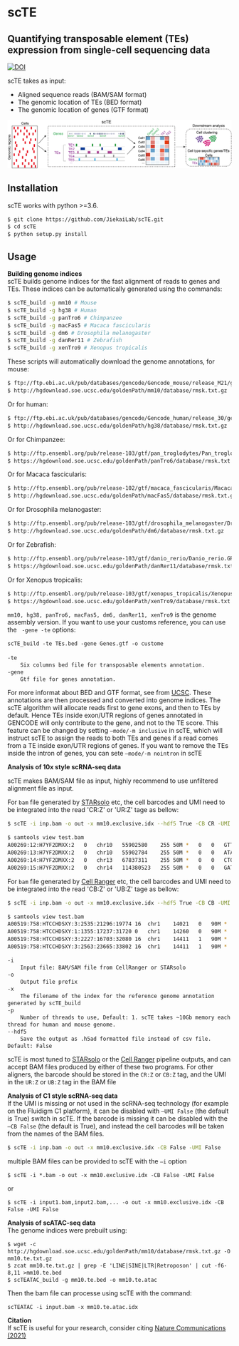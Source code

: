 scTE
==============

Quantifying transposable element (TEs) expression from single-cell sequencing data
----------------------------------------------------------------------
[![DOI](https://zenodo.org/badge/190696033.svg)](https://zenodo.org/badge/190696033.svg)

scTE takes as input:

 * Aligned sequence reads (BAM/SAM format)
 * The genomic location of TEs (BED format)
 * The genomic location of genes (GTF format)


![scTE workflow](./docs/scTE.png)


Installation
------------
scTE works with python >=3.6.

```bash
$ git clone https://github.com/JiekaiLab/scTE.git
$ cd scTE
$ python setup.py install
```

Usage
-----

**Building genome indices**<br>
scTE builds genome indices for the fast alignment of reads to genes and TEs. These indices can be automatically generated using the commands:

```bash
$ scTE_build -g mm10 # Mouse
$ scTE_build -g hg38 # Human
$ scTE_build -g panTro6 # Chimpanzee
$ scTE_build -g macFas5 # Macaca fascicularis
$ scTE_build -g dm6 # Drosophila melanogaster
$ scTE_build -g danRer11 # Zebrafish
$ scTE_build -g xenTro9 # Xenopus tropicalis
```

These scripts will automatically download the genome annotations, for mouse:

```bash
$ ftp://ftp.ebi.ac.uk/pub/databases/gencode/Gencode_mouse/release_M21/gencode.vM21.annotation.gtf.gz
$ http://hgdownload.soe.ucsc.edu/goldenPath/mm10/database/rmsk.txt.gz
```

Or for human:

```bash
$ ftp://ftp.ebi.ac.uk/pub/databases/gencode/Gencode_human/release_30/gencode.v30.annotation.gtf.gz
$ http://hgdownload.soe.ucsc.edu/goldenPath/hg38/database/rmsk.txt.gz
```

Or for Chimpanzee:

```bash
$ http://ftp.ensembl.org/pub/release-103/gtf/pan_troglodytes/Pan_troglodytes.Pan_tro_3.0.103.gtf.gz
$ https://hgdownload.soe.ucsc.edu/goldenPath/panTro6/database/rmsk.txt.gz
```

Or for Macaca fascicularis:

```bash
$ http://ftp.ensembl.org/pub/release-102/gtf/macaca_fascicularis/Macaca_fascicularis.Macaca_fascicularis_5.0.102.gtf.gz
$ http://hgdownload.soe.ucsc.edu/goldenPath/macFas5/database/rmsk.txt.gz
```

Or for Drosophila melanogaster:

```bash
$ http://ftp.ensembl.org/pub/release-103/gtf/drosophila_melanogaster/Drosophila_melanogaster.BDGP6.32.103.gtf.gz
$ http://hgdownload.soe.ucsc.edu/goldenPath/dm6/database/rmsk.txt.gz
```

Or for Zebrafish:

```bash
$ http://ftp.ensembl.org/pub/release-103/gtf/danio_rerio/Danio_rerio.GRCz11.103.gtf.gz
$ https://hgdownload.soe.ucsc.edu/goldenPath/danRer11/database/rmsk.txt.gz
```

Or for Xenopus tropicalis:

```bash
$ http://ftp.ensembl.org/pub/release-103/gtf/xenopus_tropicalis/Xenopus_tropicalis.Xenopus_tropicalis_v9.1.103.gtf.gz
$ https://hgdownload.soe.ucsc.edu/goldenPath/xenTro9/database/rmsk.txt.gz
```

`mm10, hg38, panTro6, macFas5, dm6, danRer11, xenTro9` is the genome assembly version. 
If you want to use your customs reference, you can use the ` -gene -te` options:

```
scTE_build -te TEs.bed -gene Genes.gtf -o custome

-te
    Six columns bed file for transposable elements annotation.
-gene
    Gtf file for genes annotation. 
```
For more informat about BED and GTF format, see from [UCSC](https://genome.ucsc.edu/FAQ/FAQformat).
These annotations are then processed and converted into genome indices. The scTE algorithm will allocate 
reads first to gene exons, and then to TEs by default. Hence TEs inside exon/UTR regions of genes annotated 
in GENCODE will only contribute to the gene, and not to the TE score. This feature can be changed by 
setting `–mode/-m inclusive` in scTE, which will instruct scTE to assign the reads to both TEs and genes 
if a read comes from a TE inside exon/UTR regions of genes. If you want to remove the TEs inside the intron 
of genes, you can sete `–mode/-m nointron` in scTE

**Analysis of 10x style scRNA-seq data**

scTE makes BAM/SAM file as input, highly recommend to use unfiltered alignment file as input.

For `bam` file generated by [STARsolo](https://github.com/alexdobin/STAR) etc, the cell barcodes and UMI need to be integrated into the read 'CR:Z' or 'UR:Z' tage as bellow:

```bash
$ scTE -i inp.bam -o out -x mm10.exclusive.idx --hdf5 True -CB CR -UMI UR
```
```bash
$ samtools view test.bam
A00269:12:H7YF2DMXX:2	0	chr10	55902580	255	50M	*	0	0	GTTCTCTCCGTATGTGAGCATGGGAGATACATCCCAGAAAGGCAGAAGGG	FFFFFFFFFFFFFFFFFFFFFFFFFFFFFFFFFFFFFFFFFFFFFFFFFF	NH:i:1	HI:i:1	AS:i:49	nM:i:0	CR:Z:CTAGAGTGTTTCGCTC	CY:Z:FFFFFFFFFFFFFFFF	UR:Z:TACATGACGC	UY:Z:FFFFFFFFFF
A00269:13:H7YF2DMXX:2	0	chr10	55902784	255	50M	*	0	0	ATAATCTTTGAGATCTCTGGTGAAAATAAGTAGCATAAAGGACAGAATCA	FFFFFFFFFFFFFFFFFFFFFFFFFFFFFFFFFFFFFFFFFFFFFFFFFF	NH:i:1	HI:i:1	AS:i:49	nM:i:0	CR:Z:CTAGAGTGTTTCGCTC	CY:Z:FFFFFFFFFFFFFFFF	UR:Z:TACATGACGC	UY:Z:FFFFFFFFFF
A00269:14:H7YF2DMXX:2	0	chr13	67837311	255	50M	*	0	0	CTGTTCATTATTTGAGGAAATCAGGACAGGAAATCAAACATGGCAGAATC	FFFFFFFFFFFFFFFFFFFFFFFFFFFFFFFFFFFFFFFFFFFFFFFFFF	NH:i:1	HI:i:1	AS:i:49	nM:i:0	CR:Z:ATCGAGTGTTTCGCTC	CY:Z:FFFFFFFFFFFFFFFF	UR:Z:TACATGACGC	UY:Z:FFFFFFFFFF
A00269:15:H7YF2DMXX:2	0	chr14	114380523	255	50M	*	0	0	GATCCAGATTAATTGAGACTGTTGATCCTCCTACAGGGTCGCCCTTCTCC	FFFFFFFFFFFFFFFFFFFFFFFFFFFFFFFFFFFFFFFFFFFFFFFFFF	NH:i:1	HI:i:1	AS:i:49	nM:i:0	CR:Z:CTAGAGTGTTTCGCTC	CY:Z:FFFFFFFFFFFFFFFF	UR:Z:TACATGACGC	UY:Z:FFFFFFFFFF
```

For `bam` file generated by [Cell Ranger](https://support.10xgenomics.com/single-cell-gene-expression/software/pipelines/latest/what-is-cell-ranger) etc, the cell barcodes and UMI need to be integrated into the read 'CB:Z' or 'UB:Z' tage as bellow:

```bash
$ scTE -i inp.bam -o out -x mm10.exclusive.idx --hdf5 True -CB CB -UMI UB
```
```bash
$ samtools view test.bam
A00519:758:HTCCHDSXY:3:2535:21296:19774	16	chr1	14021	0	90M	*	0	0	TGGATTTCTATCTCCCTGGCTTGGTGCCAGTTCCTCCAAGTCGATGGCACCTCCCTCCCTCTCAACCACTTGAGCAAACTCCAAGACATC	,FFFFFFFFFFFFFFFFFFFFFFFFFFFFF:FFFFFFFFFFFFFFFFFFFFFFFFFFFFFFF:F:FFFFFFFFFFFFFFFFFFF:FFFFF	NH:i:5	HI:i:1	AS:i:88	nM:i:0	RG:Z:SC3_v3_NextGem_DI_CellPlex_Human_PBMC_10K:0:1:HTCCHDSXY:3	RE:A:I	xf:i:0	CR:Z:CTCCCTCCACTGCGAC	CY:Z:FFFFFFFFFFFFFFFF	CB:Z:CTCCCTCCACTGCGAC-1	UR:Z:AAGGCGTAGTAG	UY:Z:FFFFFFFFFFFF	UB:Z:AAGGCGTAGTAG
A00519:758:HTCCHDSXY:1:1355:17237:31720	0	chr1	14260	0	90M	*	0	0	CTCCCTCTCATCCCAGAGAAACAGGTCAGCTGGGAGCTTCTGCCCCCACTGCCTAGGGACCAACAGGGGCAGGAGGCAGTCACTGACCCC	FFFFFFFFFFFFFFFFFFFFFFFFFFFFFFFFFFFFFFFFFFFFFFFFFFFFFFFFFFFFFFFFFFFFFFFFFFFFFFFFFFFFFFFFFF	NH:i:5	HI:i:1	AS:i:88	nM:i:0	RG:Z:SC3_v3_NextGem_DI_CellPlex_Human_PBMC_10K:0:1:HTCCHDSXY:1	RE:A:I	xf:i:0	CR:Z:TCGTCCACAGTATGAA	CY:Z:FFFFFFFFFFFFFFFF	CB:Z:TCGTCCACAGTATGAA-1	UR:Z:GACTTATTTTTT	UY:Z:FFFFFFFFFFFF	UB:Z:GACTTATTTTTT
A00519:758:HTCCHDSXY:3:2227:16703:32080	16	chr1	14411	1	90M	*	0	0	TCAGTTCTTTATTGATTGGTGTGCCGTTTTCTCTGGAAGCCTCTTAAGAACACAGTGGCGCAGGCTGGGTGGAGCCGTCCCCCCATGGAG	FFFFFFFFFFFFFFFFFFFFFFFFFFF:FFFF:FFFFFFFF:FFFFFFFFFFFFFFFFFFFFFFFFFFFFFFFFFFFFFFFFFFFFFFFF	NH:i:3	HI:i:1	AS:i:88	nM:i:0	RG:Z:SC3_v3_NextGem_DI_CellPlex_Human_PBMC_10K:0:1:HTCCHDSXY:3	RE:A:I	xf:i:0	CR:Z:TTGAGTGGTTGTGGCC	CY:Z:FFFFFFFFFFFFFFFF	CB:Z:TTGAGTGGTTGTGGCC-1	UR:Z:TATAATGCTCAG	UY:Z:FFFFFFFFFFFF	UB:Z:TATAATGCTCAG
A00519:758:HTCCHDSXY:3:2563:23665:33802	16	chr1	14411	1	90M	*	0	0	TCAGTTCTTTATTGATTGGTGTGCCGTTTTCTCTGGAAGCCTCTTAAGAACACAGTGGCGCAGGCTGGGTGGAGCCGTCCCCCCATGGAG	FFFFF:FFFFFFFFFFFFFFFFFFFFFFFFFFFFFF:FFFFFFFF:FFFFFFFFFFFFFFFFFFFFFFFFFFFFFFFFFFFFFFFFFFFF	NH:i:3	HI:i:1	AS:i:88	nM:i:0	RG:Z:SC3_v3_NextGem_DI_CellPlex_Human_PBMC_10K:0:1:HTCCHDSXY:3	RE:A:I	xf:i:0	CR:Z:TGTTGAGAGGCAATGC	CY:Z:FFFFFFFFFFFFFFFF	CB:Z:TGTTGAGAGGCAATGC-1	UR:Z:ACGGGTGTGGAG	UY:Z:FFFFFFFFFFFF	UB:Z:ACGGGTGTGGAG
```
```
-i
    Input file: BAM/SAM file from CellRanger or STARsolo
-o
    Output file prefix
-x
    The filename of the index for the reference genome annotation generated by scTE_build
-p
    Number of threads to use, Default: 1. scTE takes ~10Gb memory each thread for human and mouse genome.
--hdf5
    Save the output as .h5ad formatted file instead of csv file. Default: False
```

scTE is most tuned to [STARsolo](https://github.com/alexdobin/STAR) or the [Cell Ranger](https://support.10xgenomics.com/single-cell-gene-expression/software/pipelines/latest/what-is-cell-ranger) pipeline outputs, 
and can accept BAM files produced by either of these two programs. 
For other aligners, the barcode should be stored in the `CR:Z` or `CB:Z` tag, and the UMI in the `UR:Z` or `UB:Z` tag in the BAM file

**Analysis of C1 style scRNA-seq data**<br>
If the UMI is missing or not used in the scRNA-seq technology (for example on the Fluidigm C1 platform), it can be disabled with `–UMI False` 
(the default is True) switch in scTE. If the barcode is missing it can be disabled with the `–CB False` (the default is True), 
and instead the cell barcodes will be taken from the names of the BAM files.

```bash
$ scTE -i inp.bam -o out -x mm10.exclusive.idx -CB False -UMI False
```
multiple BAM files can be provided to scTE with the `–i` option
```
$ scTE -i *.bam -o out -x mm10.exclusive.idx -CB False -UMI False
```
or 
```
$ scTE -i input1.bam,input2.bam,... -o out -x mm10.exclusive.idx -CB False -UMI False
```

**Analysis of scATAC-seq data**<br>
The genome indices were prebuilt using:
```
$ wget -c http://hgdownload.soe.ucsc.edu/goldenPath/mm10/database/rmsk.txt.gz -O mm10.te.txt.gz
$ zcat mm10.te.txt.gz | grep -E 'LINE|SINE|LTR|Retroposon' | cut -f6-8,11 >mm10.te.bed
$ scTEATAC_build -g mm10.te.bed -o mm10.te.atac
```
Then the bam file can processe using scTE with the command:
```
scTEATAC -i input.bam -x mm10.te.atac.idx
```

**Citation**<br>
If scTE is useful for your research, consider citing [Nature Communications (2021)](https://www.nature.com/articles/s41467-021-21808-x)


